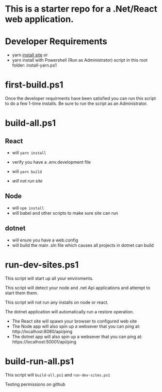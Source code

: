 # This is a starter repo for a .Net/React web application.

# Developer Requirements

- yarn [install site](https://yarnpkg.com/lang/en/docs/install/#windows-stable) or
- yarn install with Powershell (Run as Administrator) script in this root folder: install-yarn.ps1

# first-build.ps1

Once the developer requirments have been satisfied you can run this script to do a few 1-time installs. Be sure to run the script as an Administrator.

# build-all.ps1

## React
- will `yarn install`
- verify you have a .env.development file
- will `yarn build`

- *will not run site*

## Node
- will `npm install`
- will babel and other scripts to make sure site can run

## dotnet
- will enure you have a web.config 
- will build the main .sln file which causes all projects in dotnet can build

# run-dev-sites.ps1

This script will start up all your enviroments.

This script will detect your node and .net Api applications and attempt to start them them.

This script will not run any installs on node or react.

The dotnet application will automatically run a restore operation.

- The React site will spawn your browser to configured web site
- The Node app will also spin up a websever that you can ping at: http://localhost:8080/api/ping
- The dotnet app will also spin up a websever that you can ping at: https://localhost:50001/api/ping


# build-run-all.ps1

This script will `build-all.ps1` and `run-dev-sites.ps1`


Testing permissions on github




